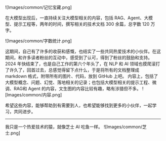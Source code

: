 ![Images/common/记忆宝藏.png]

在大模型出现后，一直持续关注大模型相关的内容，包括 RAG、Agent、大模型、提示工程等，两年的时间，撰写相关的技术文档 300 余篇，总字数 120 万字。

![Images/common/字数统计.png]


这期间，自己有了许多的收获和感慨，也结实了一些共同热爱技术的小伙伴。在这期间，和许多读者粉丝的互动中，感受到了认可，得到了粉丝的鼓励和支持。
2024 年快结束了，也是自己工作的第六个年头了，在 NLP 和 AI 领域也摸爬滚打了许久了，回首过去，总感觉得留下点什么，于是将所有的文档整理成 markdown 格式，附带所有的图片、代码，放到 GitHub 上吧。
内容上，包括了大模型概念、问题、幻觉、落地相关的记录；也包括大模型相关的提示工程、微调、RAG和 Agent 的内容，文生图的内容比较有趣，略有涉猎但不多。
![Images/common/内容.png]

希望这些内容，能够帮助到有需要到人，也希望能够找到更多的小伙伴，一起学习，共同进步。

------

我只是一个热爱技术的猿，就像芝士 AI 吃鱼一样。
![Images/common/芝士.png]
